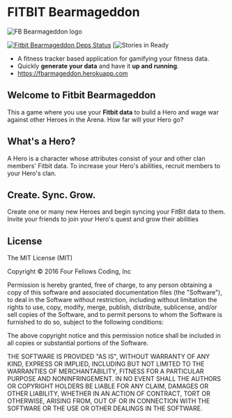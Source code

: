 # FITBIT Bearmageddon
![FB Bearmageddon logo](http://postimg.org/image/3pv9d1zdl/logo.png)

[![Fitbit Bearmageddon Deps Status](https://gemnasium.com/jeremytedwards/fb-armageddon.png)](https://gemnasium.com/jeremytedwards/fb-armageddon)
[![Stories in Ready](https://trello.com/b/wUAekgcF/codefellows-301-fb-armageddon)

* A fitness tracker based application for gamifying your fitness data.
* Quickly **generate your data** and have it **up and running**.
* https://fbarmageddon.herokuapp.com


## Welcome to Fitbit Bearmageddon

This a game where you use your **Fitbit data** to build a Hero and wage war against other Heroes in the Arena. How far will your Hero go?

## What's a Hero?

A Hero is a character whose attributes consist of your and other clan members' Fitbit data. To increase your Hero's abilities, recruit members to your Hero's clan.

## Create. Sync. Grow.

Create one or many new Heroes and begin syncing your FitBit data to them. Invite your friends to join your Hero's quest and grow their abilities


## License

The MIT License (MIT)

Copyright &copy; 2016 Four Fellows Coding, Inc

Permission is hereby granted, free of charge, to any person obtaining a copy of this software and associated documentation files (the "Software"), to deal in the Software without restriction, including without limitation the rights to use, copy, modify, merge, publish, distribute, sublicense, and/or sell copies of the Software, and to permit persons to whom the Software is furnished to do so, subject to the following conditions:

The above copyright notice and this permission notice shall be included in all copies or substantial portions of the Software.

THE SOFTWARE IS PROVIDED "AS IS", WITHOUT WARRANTY OF ANY KIND, EXPRESS OR IMPLIED, INCLUDING BUT NOT LIMITED TO THE WARRANTIES OF MERCHANTABILITY, FITNESS FOR A PARTICULAR PURPOSE AND NONINFRINGEMENT. IN NO EVENT SHALL THE AUTHORS OR COPYRIGHT HOLDERS BE LIABLE FOR ANY CLAIM, DAMAGES OR OTHER LIABILITY, WHETHER IN AN ACTION OF CONTRACT, TORT OR OTHERWISE, ARISING FROM, OUT OF OR IN CONNECTION WITH THE SOFTWARE OR THE USE OR OTHER DEALINGS IN THE SOFTWARE.
